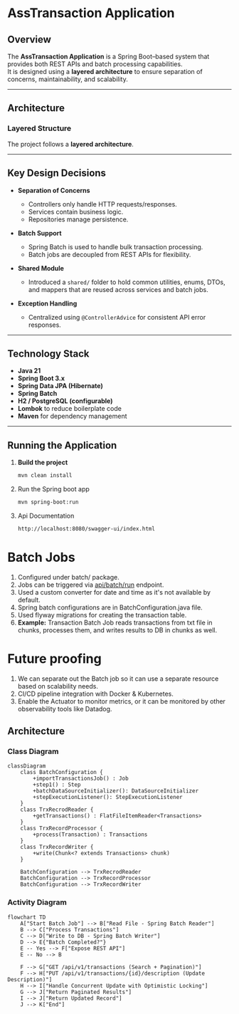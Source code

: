 # AssTransaction Application

## Overview
The **AssTransaction Application** is a Spring Boot–based system that provides both REST APIs and batch processing capabilities.  
It is designed using a **layered architecture** to ensure separation of concerns, maintainability, and scalability.

---

## Architecture

### Layered Structure
The project follows a **layered architecture**.

---

## Key Design Decisions

- **Separation of Concerns**
    - Controllers only handle HTTP requests/responses.
    - Services contain business logic.
    - Repositories manage persistence.

- **Batch Support**
    - Spring Batch is used to handle bulk transaction processing.
    - Batch jobs are decoupled from REST APIs for flexibility.

- **Shared Module**
    - Introduced a `shared/` folder to hold common utilities, enums, DTOs, and mappers that are reused across services and batch jobs.

- **Exception Handling**
    - Centralized using `@ControllerAdvice` for consistent API error responses.


---

## Technology Stack

- **Java 21**
- **Spring Boot 3.x**
- **Spring Data JPA (Hibernate)**
- **Spring Batch**
- **H2 / PostgreSQL (configurable)**
- **Lombok** to reduce boilerplate code
- **Maven** for dependency management

---

## Running the Application

1. **Build the project**
   ```bash
   mvn clean install
2. Run the Spring boot app
    ```bash
   mvn spring-boot:run
3. Api Documentation
    ```bash
   http://localhost:8080/swagger-ui/index.html

# Batch Jobs

1. Configured under batch/ package.
2. Jobs can be triggered via [api/batch/run](http://localhost:8080/swagger-ui/index.html#/job-controller/runBatchJob) endpoint.
3. Used a custom converter for date and time as it's not available by default.
4. Spring batch configurations are in BatchConfiguration.java file.
5. Used flyway migrations for creating the transaction table.
6. **Example:** Transaction Batch Job reads transactions from txt file in chunks, processes them, and writes results to DB in chunks as well.

# Future proofing
1. We can separate out the Batch job so it can use a separate resource based on scalability needs.
2. CI/CD pipeline integration with Docker & Kubernetes.
3. Enable the Actuator to monitor metrics, or it can be monitored by other observability tools like Datadog.

## Architecture

### Class Diagram
```mermaid
classDiagram
    class BatchConfiguration {
        +importTransactionsJob() : Job
        +step1() : Step
        +batchDataSourceInitializer(): DataSourceInitializer
        +stepExecutionListener(): StepExecutionListener
    }
    class TrxRecrodReader {
        +getTransactions() : FlatFileItemReader<Transactions>
    }
    class TrxRecordProcessor {
        +process(Transaction) : Transactions
    }
    class TrxRecordWriter {
        +write(Chunk<? extends Transactions> chunk)
    }

    BatchConfiguration --> TrxRecrodReader
    BatchConfiguration --> TrxRecordProcessor
    BatchConfiguration --> TrxRecordWriter
```
### Activity Diagram
```mermaid
flowchart TD
    A["Start Batch Job"] --> B["Read File - Spring Batch Reader"]
    B --> C["Process Transactions"]
    C --> D["Write to DB - Spring Batch Writer"]
    D --> E{"Batch Completed?"}
    E -- Yes --> F["Expose REST API"]
    E -- No --> B

    F --> G["GET /api/v1/transactions (Search + Pagination)"]
    F --> H["PUT /api/v1/transactions/{id}/description (Update Description)"]
    H --> I["Handle Concurrent Update with Optimistic Locking"]
    G --> J["Return Paginated Results"]
    I --> J["Return Updated Record"]
    J --> K["End"]
```


